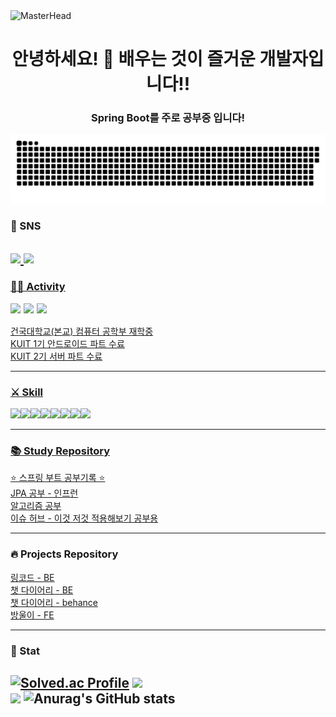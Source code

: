 <img src="https://user-images.githubusercontent.com/74038190/225813708-98b745f2-7d22-48cf-9150-083f1b00d6c9.gif" alt="MasterHead" height="400" width="100%">  

<h1 align="center">안녕하세요! 🙌 배우는 것이 즐거운 개발자입니다!!

<h3 align="center"> Spring Boot를 주로 공부중 입니다! </h3>  
<a href="https://github.com/Mouon">
    <img src="contributions.svg" />
</a>  


### 🤝 SNS
<a href="https://moon-kotlin.tistory.com/" target="_blank"><img src="https://img.shields.io/badge/Tistory-000000?style=flat-square&logo=Tistory&logoColor=white"/></a><a href="mailto:ahemsapsldk@gmail.com" target="_blank">
<img src="https://img.shields.io/badge/Gmail-EA4335.svg?style=flat-square&logo=Gmail&logoColor=white"/>  
------------------------

### 🏋🏻 Activity

<p style="display: flex; align-items: center; margin: 0;">
    <img height="20" 
         src="https://i.namu.wiki/i/E4gAwg65fMroWtXG5POYiwcGseYpmfhrm9fYxCzSqXThXDMEG9yZAjkkq8_bQEkrIjAQZrQSObatdE-eDp86xQ.svg" 
         style="margin-right: 5px;">
        <img height="20" 
         src="https://avatars.githubusercontent.com/u/140745540?s=200&v=4" 
         style="margin-right: 5px;">
        <img height="20" 
         src="https://avatars.githubusercontent.com/u/140745540?s=200&v=4" 
         style="margin-right: 5px;">
</p>  

건국대학교(본교) 컴퓨터 공학부 재학중   
KUIT 1기 안드로이드 파트 수료       
KUIT 2기 서버 파트 수료

------------------------  

### ⚔️ Skill 
<img src="https://img.shields.io/badge/java-007396?style=for-the-badge&logo=java&logoColor=white"><img src="https://img.shields.io/badge/Kotlin-7F52FF?style=for-the-badge&logo=Kotlin&logoColor=white"><img src="https://img.shields.io/badge/spring-6DB33F?style=for-the-badge&logo=spring&logoColor=white"/><img src="https://img.shields.io/badge/SpringBoot-6DB33F?style=for-the-badge&logo=Spring&logoColor=white"/><img src="https://img.shields.io/badge/Hibernate-59666C?style=for-the-badge&logo=Hibernate&logoColor=white"><img src="https://img.shields.io/badge/mysql-4479A1?style=for-the-badge&logo=mysql&logoColor=white"/><img src="https://img.shields.io/badge/aws-232F3E?style=for-the-badge&logo=amazonaws&logoColor=white"/><img src="https://img.shields.io/badge/GitHub Actions-2088FF?style=for-the-badge&logo=GitHub Actions&logoColor=white">


------------------------

### 📚 Study Repository
[⭐️ 스프링 부트 공부기록 ⭐️](https://github.com/Mouon/Mouon-SpringBoot-STUDY)  
[JPA 공부 - 인프런 ](https://github.com/Mouon/SpringJPAStudy)  
[알고리즘 공부 ](https://github.com/Mouon/Beakjune2024/tree/master)  
[이슈 허브 - 이것 저것 적용해보기 공부용 ](https://github.com/Mouon/issuehub)  

------------------------

### 🔥 Projects Repository 
[링코드 - BE](https://github.com/Linkode2024/Linkode2024_BE)  
[챗 다이어리 - BE](https://github.com/Chat-Diary/BE)  
[챗 다이어리 - behance](https://www.behance.net/gallery/192482813/-ChatDiary)  
[방울이 - FE](https://github.com/Mouon/bangwool-frontend-android)  

------------------------

### 🚀 Stat 
[![Solved.ac Profile](http://mazassumnida.wtf/api/generate_badge?boj=ahemsapsldk)](https://solved.ac/ahemsapsldk)
<img src="http://mazandi.herokuapp.com/api?handle=ahemsapsldk&theme=Cold"/>  
<img src="https://github-readme-stats.vercel.app/api/top-langs/?username=Mouon&layout=compact&theme=dark"/>
![Anurag's GitHub stats](https://github-readme-stats.vercel.app/api?username=Mouon&hide=contribs,prs&show_icons=true&theme=테마)  
------------------------





